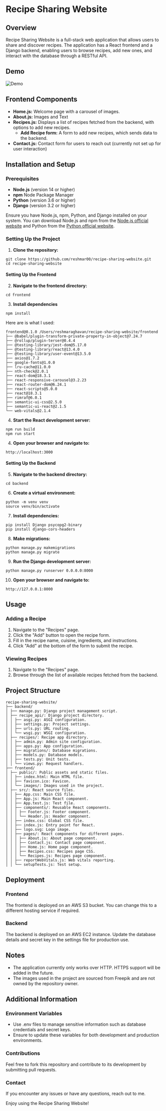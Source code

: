 # Recipe Sharing Website

## Overview

Recipe Sharing Website is a full-stack web application that allows users to share and discover recipes. The application has a React frontend and a Django backend, enabling users to browse recipes, add new ones, and interact with the database through a RESTful API.

## Demo
![Demo](./recipe-demo-1.gif)

## Frontend Components

- **Home.js:** Welcome page with a carousel of images.
- **About.js:** Images and Text
- **Recipes.js:** Displays a list of recipes fetched from the backend, with options to add new recipes.
  - **Add Recipe form:** A form to add new recipes, which sends data to the backend.
- **Contact.js:** Contact form for users to reach out (currently not set up for user interaction)


## Installation and Setup

### Prerequisites

- **Node.js** (version 14 or higher)
- **npm** Node Package Manager
- **Python** (version 3.6 or higher)
- **Django** (version 3.2 or higher)

Ensure you have Node.js, npm, Python, and Django installed on your system. You can download Node.js and npm from the [Node.js official website](https://nodejs.org/en) and Python from the [Python official website](https://www.python.org/).

### Setting Up the Project

1. **Clone the repository:**

  ```
  git clone https://github.com/reshmar00/recipe-sharing-website.git
  cd recipe-sharing-website
  ```

#### Setting Up the Frontend

2. **Navigate to the frontend directory:**
  ```
  cd frontend
  ```

3. **Install dependencies**
  ```
  npm install
  ```

  Here are is what I used:
  ```
  frontend@0.1.0 /Users/reshmaraghavan/recipe-sharing-website/frontend
  ├── @babel/plugin-transform-private-property-in-object@7.24.7
  ├── @rollup/plugin-terser@0.4.4
  ├── @testing-library/jest-dom@5.17.0
  ├── @testing-library/react@13.4.0
  ├── @testing-library/user-event@13.5.0
  ├── axios@1.7.2
  ├── google-fonts@1.0.0
  ├── lru-cache@11.0.0
  ├── nth-check@2.0.1
  ├── react-dom@18.3.1
  ├── react-responsive-carousel@3.2.23
  ├── react-router-dom@6.24.1
  ├── react-scripts@5.0.0
  ├── react@18.3.1
  ├── rimraf@6.0.1
  ├── semantic-ui-css@2.5.0
  ├── semantic-ui-react@2.1.5
  └── web-vitals@2.1.4
  ```

4. **Start the React development server:**
  ```
  npm run build
  npm run start
  ```
4. **Open your browser and navigate to:**
  ```
  http://localhost:3000
  ```

#### Setting Up the Backend

5. **Navigate to the backend directory:**
  ```
  cd backend
  ```

6. **Create a virtual environment:**
  ```
  python -m venv venv
  source venv/bin/activate
  ```

7. **Install dependencies:**
  ```
  pip install Django psycopg2-binary
  pip install django-cors-headers
  ```

8. **Make migrations:**
  ```
  python manage.py makemigrations
  python manage.py migrate
  ```

9. **Run the Django development server:**
  ```
  python manage.py runserver 0.0.0.0:8000
  ```

10. **Open your browser and navigate to:**
  ```
  http://127.0.0.1:8000
  ```

## Usage

### Adding a Recipe

1. Navigate to the "Recipes" page.
2. Click the "Add" button to open the recipe form.
3. Fill in the recipe name, cuisine, ingredients, and instructions.
4. Click "Add" at the bottom of the form to submit the recipe.

### Viewing Recipes

1. Navigate to the "Recipes" page.
2. Browse through the list of available recipes fetched from the backend.

## Project Structure

```
recipe-sharing-website/
├── backend/
│ ├── manage.py: Django project management script.
│ ├── recipe_api/: Django project directory.
│ │ ├── asgi.py: ASGI configuration.
│ │ ├── settings.py: Project settings.
│ │ ├── urls.py: URL routing.
│ │ └── wsgi.py: WSGI configuration.
│ ├── recipes/: Recipe app directory.
│ │ ├── admin.py: Admin site configuration.
│ │ ├── apps.py: App configuration.
│ │ ├── migrations/: Database migrations.
│ │ ├── models.py: Database models.
│ │ ├── tests.py: Unit tests.
│ │ └── views.py: Request handlers.
├── frontend/
│ ├── public/: Public assets and static files.
│ │ ├── index.html: Main HTML file.
│ │ ├── favicon.ico: Favicon.
│ │ └── images/: Images used in the project.
│ ├── src/: React source files.
│ │ ├── App.css: Main CSS file.
│ │ ├── App.js: Main React component.
│ │ ├── App.test.js: Test file.
│ │ ├── components/: Reusable React components.
│ │ │ ├── Footer.js: Footer component.
│ │ │ └── Header.js: Header component.
│ │ ├── index.css: Global CSS file.
│ │ ├── index.js: Entry point for React.
│ │ ├── logo.svg: Logo image.
│ │ ├── pages/: React components for different pages.
│ │ │ ├── About.js: About page component.
│ │ │ ├── Contact.js: Contact page component.
│ │ │ ├── Home.js: Home page component.
│ │ │ ├── Recipes.css: Recipes page CSS.
│ │ │ └── Recipes.js: Recipes page component.
│ │ ├── reportWebVitals.js: Web vitals reporting.
│ │ └── setupTests.js: Test setup.
```


## Deployment

### Frontend

The frontend is deployed on an AWS S3 bucket. You can change this to a different hosting service if required.

### Backend

The backend is deployed on an AWS EC2 instance. Update the database details and secret key in the settings file for production use.

## Notes

- The application currently only works over HTTP. HTTPS support will be added in the future.
- The images used in the project are sourced from Freepik and are not owned by the repository owner.

## Additional Information

### Environment Variables

- Use .env files to manage sensitive information such as database credentials and secret keys.
- Ensure to update these variables for both development and production environments.

### Contributions

Feel free to fork this repository and contribute to its development by submitting pull requests.

### Contact

If you encounter any issues or have any questions, reach out to me.

Enjoy using the Recipe Sharing Website!

